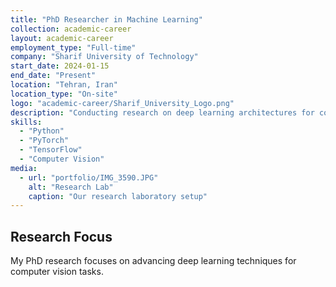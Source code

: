 ```yaml
---
title: "PhD Researcher in Machine Learning"
collection: academic-career
layout: academic-career
employment_type: "Full-time"
company: "Sharif University of Technology"
start_date: 2024-01-15
end_date: "Present"
location: "Tehran, Iran"
location_type: "On-site"
logo: "academic-career/Sharif_University_Logo.png"
description: "Conducting research on deep learning architectures for computer vision applications."
skills:
  - "Python"
  - "PyTorch"
  - "TensorFlow"
  - "Computer Vision"
media:
  - url: "portfolio/IMG_3590.JPG"
    alt: "Research Lab"
    caption: "Our research laboratory setup"
---
```


## Research Focus

My PhD research focuses on advancing deep learning techniques for computer vision tasks.
